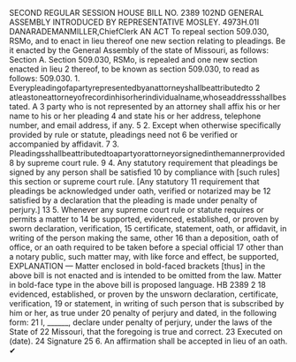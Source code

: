 SECOND REGULAR SESSION
HOUSE BILL NO. 2389
102ND GENERAL ASSEMBLY
INTRODUCED BY REPRESENTATIVE MOSLEY.
4973H.01I DANARADEMANMILLER,ChiefClerk
AN ACT
To repeal section 509.030, RSMo, and to enact in lieu thereof one new section relating to
pleadings.
Be it enacted by the General Assembly of the state of Missouri, as follows:
Section A. Section 509.030, RSMo, is repealed and one new section enacted in lieu
2 thereof, to be known as section 509.030, to read as follows:
509.030. 1. Everypleadingofapartyrepresentedbyanattorneyshallbeattributedto
2 atleastoneattorneyofrecordinhisorherindividualname,whoseaddressshallbestated. A
3 party who is not represented by an attorney shall affix his or her name to his or her pleading
4 and state his or her address, telephone number, and email address, if any.
5 2. Except when otherwise specifically provided by rule or statute, pleadings need not
6 be verified or accompanied by affidavit.
7 3. Pleadingsshallbeattributedtoapartyorattorneyorsignedinthemannerprovided
8 by supreme court rule.
9 4. Any statutory requirement that pleadings be signed by any person shall be satisfied
10 by compliance with [such rules] this section or supreme court rule. [Any statutory
11 requirement that pleadings be acknowledged under oath, verified or notarized may be
12 satisfied by a declaration that the pleading is made under penalty of perjury.]
13 5. Whenever any supreme court rule or statute requires or permits a matter to
14 be supported, evidenced, established, or proven by sworn declaration, verification,
15 certificate, statement, oath, or affidavit, in writing of the person making the same, other
16 than a deposition, oath of office, or an oath required to be taken before a special official
17 other than a notary public, such matter may, with like force and effect, be supported,
EXPLANATION — Matter enclosed in bold-faced brackets [thus] in the above bill is not enacted and is
intended to be omitted from the law. Matter in bold-face type in the above bill is proposed language.
HB 2389 2
18 evidenced, established, or proven by the unsworn declaration, certificate, verification,
19 or statement, in writing of such person that is subscribed by him or her, as true under
20 penalty of perjury and dated, in the following form:
21 I, ______, declare under penalty of perjury, under the laws of the State of
22 Missouri, that the foregoing is true and correct.
23 Executed on (date).
24 Signature
25 6. An affirmation shall be accepted in lieu of an oath.
✔
